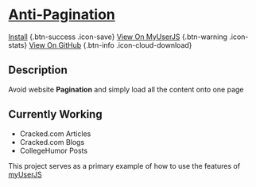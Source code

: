 # [Anti-Pagination](http://myuserjs.org/script/jgjake2/Anti-Pagination)

[Install](http://myuserjs.org/script/jgjake2/Anti-Pagination.user.js) {.btn-success .icon-save}
[View On MyUserJS](http://myuserjs.org/script/jgjake2/Anti-Pagination) {.btn-warning .icon-stats}
[View On GitHub](https://github.com/jgjake2/Anti-Pagination) {.btn-info .icon-cloud-download}

## Description
Avoid website **Pagination** and simply load all the content onto one page

## Currently Working
* Cracked.com Articles
* Cracked.com Blogs
* CollegeHumor Posts

This project serves as a primary example of how to use the features of [myUserJS](myUserJS.org)